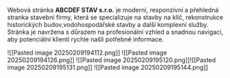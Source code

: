 Webová stránka **ABCDEF STAV s.r.o.** je moderní, responzivní a přehledná stranka stavební firmy, která se specializuje na stavby na klíč, rekonstrukce historických budov,vodohospodářské stavby a další komplexní služby. Stránka je navržena s důrazem na profesionální vzhled a snadnou navigaci, aby potenciální klienti rychle našli potřebné informace.




![[Pasted image 20250209194112.png]]
![[Pasted image 20250209194126.png]]
![[Pasted image 20250209195120.png]]![[Pasted image 20250209195131.png]]
![[Pasted image 20250209195144.png]]